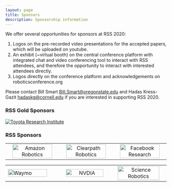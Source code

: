 ```yaml
---
layout: page
title: Sponsors
description: Sponsorship information
---
```


We offer several opportunities for sponsors at RSS 2020:

1. Logos on the pre-recorded video presentations for the accepted papers, which will be uploaded on youtube.
2. An exhibit (~virtual booth) on the central conference platform with integrated chat and video conferencing tool to interact with RSS attendees, and therefore the opportunity to interact with interested attendees directly.
3. Logos directly on the conference platform and acknowledgements on
roboticsconference.org

Please contact Bill Smart <Bill.Smart@oregonstate.edu> and Hadas Kress-Gazit <hadaskg@cornell.edu> if you are interested in supporting RSS 2020.


### RSS Gold Sponsors

<div class="text-center" id="ss-patron">

<a href="http://www.tri.global/">
  <img src="{{ site.baseurl }}/images/sponsors/tri.png"
       alt="Toyota Research Institute"/>
</a>
</div>

### RSS Sponsors


<table width="100%" class="center">

<tr>
<td style="width: 20%; text-align: center;">
<a href="https://www.amazon.science/">
  <img width="90%" src="{{ site.baseurl }}/images/sponsors/amazon_logo_RGB.png"
       alt="Amazon Robotics"/></a>
</td>
<td style="width: 20%; text-align: center;">
<a href="https://clearpathrobotics.com/">
  <img width="90%" src="{{ site.baseurl }}/images/sponsors/Clearpath-Logo-Q309---Short-Run_Colour_Trans.png"
       alt="Clearpath Robotics"/>
</a>
</td>


<td style="width: 20%; text-align: center;">
<a href="https://research.fb.com/">
  <img width="90%" src="{{ site.baseurl }}/images/sponsors/Facebook-Wordmark-Gray.png"
       alt="Facebook Research"/> </a>
</td>


</tr>

</table>

<table class="center" width="100%">

<tr>

<td width="10%">

<a href="https://waymo.com/">
  <img width="90%" src="{{ site.baseurl }}/images/sponsors/waymo.png"
       alt="Waymo"/> </a>
</td>

<td style="width: 10%; text-align: center;">
<a href="https://www.nvidia.com/en-us/research/">
  <img width="90%" src="{{ site.baseurl }}/images/sponsors/nvidia.png"
       alt="NVDIA"/> </a>

</td>

<td style="width: 10%; text-align: center;">
<a href="https://robotics.sciencemag.org/">
  <img width="90%" src="{{ site.baseurl }}/images/sponsors/ScienceRobotics-AAAS stacked color.jpg"
       alt="Science Robotics"/> </a>
</td>

</tr>



</table>









